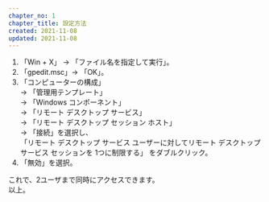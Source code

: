 ```yaml
---
chapter_no: 1
chapter_title: 設定方法
created: 2021-11-08
updated: 2021-11-08
---
```

1. 「Win + X」 -> 「ファイル名を指定して実行」。
1. 「gpedit.msc」-> 「OK」。
1. 「コンピューターの構成」   
    -> 「管理用テンプレート」  
    -> 「Windows コンポーネント」  
    -> 「リモート デスクトップ サービス」  
    -> 「リモート デスクトップ セッション ホスト」  
    -> 「接続」を選択し、  
   「リモート デスクトップ サービス ユーザーに対してリモート デスクトップ サービス セッションを 1つに制限する」 をダブルクリック。
1. 「無効」を選択。

これで、2ユーザまで同時にアクセスできます。  
以上。
